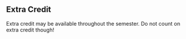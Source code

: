 ## Extra Credit

Extra credit may be available throughout the semester.  Do not count on extra credit though!  

